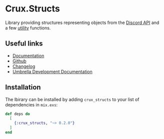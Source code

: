 # Crux.Structs

Library providing structures representing objects from the [Discord API](https://discordapp.com/developers) and a few [utility](lib/structs/util.ex) functions.

## Useful links

 - [Documentation](https://hexdocs.pm/crux_structs/0.2.0/)
 - [Github](https://github.com/SpaceEEC/crux_structs/)
 - [Changelog](https://github.com/SpaceEEC/crux_structs/releases/tag/0.2.0/)
 - [Umbrella Development Documentation](https://crux.randomly.space/)

## Installation

The lbirary can be installed by adding `crux_structs` to your list of dependencies in `mix.exs`:

```elixir
def deps do
  [
    {:crux_structs, "~> 0.2.0"}
  ]
end
```
